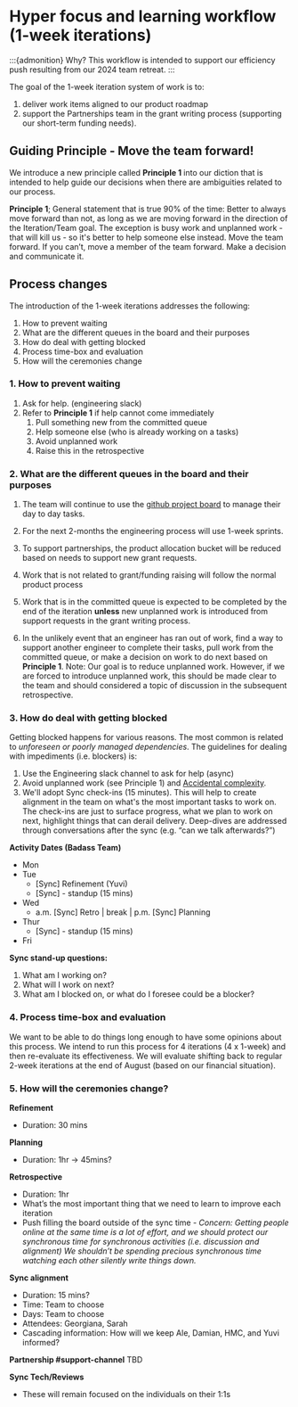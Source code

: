 # Hyper focus and learning workflow (1-week iterations)

:::{admonition} Why?
This workflow is intended to support our efficiency push resulting from our 2024 team retreat.
:::

The goal of the 1-week iteration system of work is to:
1. deliver work items aligned to our product roadmap
1. support the Partnerships team in the grant writing process (supporting our short-term funding needs).

## Guiding Principle - Move the team forward!

We introduce a new principle called **Principle 1** into our diction that is intended to help guide our decisions when there are ambiguities related to our process.

**Principle 1**; General statement that is true 90% of the time: Better to always move forward than not, as long as we are moving forward in the direction of the Iteration/Team goal.
The exception is busy work and unplanned work - that will kill us - so it's better to help someone else instead.  Move the team forward. If you can’t, move a member of the team forward.
Make a decision and communicate it.

## Process changes

The introduction of the 1-week iterations addresses the following:
1. How to prevent waiting
1. What are the different queues in the board and their purposes
1. How do deal with getting blocked
1. Process time-box and evaluation
1. How will the ceremonies change

### 1. How to prevent waiting

1. Ask for help. (engineering slack)
1. Refer to **Principle 1** if help cannot come immediately
    1. Pull something new from the committed queue
    1. Help someone else (who is already working on a tasks)
    1. Avoid unplanned work
    1. Raise this in the retrospective

### 2. What are the different queues in the board and their purposes

1. The team will continue to use the [github project board](https://github.com/orgs/2i2c-org/projects/49/views/1) to manage their day to day tasks.

1. For the next 2-months the engineering process will use 1-week sprints.

1. To support partnerships, the product allocation bucket will be reduced based on needs to support new grant requests.

1. Work that is not related to grant/funding raising will follow the normal product process

1. Work that is in the committed queue is expected to be completed by the end of the iteration **unless** new unplanned work is introduced from support requests in the grant writing process.

1. In the unlikely event that an engineer has ran out of work, find a way to support another engineer to complete their tasks, pull work from the committed queue, or make a decision on work to do next based on **Principle 1**. Note: Our goal is to reduce unplanned work. However, if we are forced to introduce unplanned work, this should be made clear to the team and should considered a topic of discussion in the subsequent retrospective.

### 3. How do deal with getting blocked

Getting blocked happens for various reasons. The most common is related to _unforeseen or poorly managed dependencies_. The guidelines for dealing with impediments (i.e. blockers) is:
1. Use the Engineering slack channel to ask for help (async)
1. Avoid unplanned work (see Principle 1) and [Accidental complexity](https://www.nutshell.com/blog/accidental-complexity-software-design).
1. We'll adopt Sync check-ins (15 minutes). This will help to create alignment in the team on what's the most important tasks to work on. The check-ins are just to surface progress, what we plan to work on next, highlight things that can derail delivery. Deep-dives are addressed through conversations after the sync (e.g. “can we talk afterwards?”)

**Activity Dates (Badass Team)**
* Mon
* Tue
    * [Sync] Refinement (Yuvi)
    * [Sync] - standup (15 mins)
* Wed
    * a.m. [Sync] Retro | break | p.m. [Sync] Planning
* Thur
    * [Sync] - standup (15 mins)
* Fri

**Sync stand-up questions:**
1. What am I working on?
1. What will I work on next?
1. What am I blocked on, or what do I foresee could be a blocker?


### 4. Process time-box and evaluation

We want to be able to do things long enough to have some opinions about this process. We intend to run this process for 4 iterations (4 x 1-week) and then re-evaluate its effectiveness. We will evaluate shifting back to regular 2-week iterations at the end of August (based on our financial situation).

### 5. How will the ceremonies change?

**Refinement**
- Duration: 30 mins

**Planning**
- Duration: 1hr -> 45mins?

**Retrospective**
- Duration: 1hr
- What’s the most important thing that we need to learn to improve each iteration
- Push filling the board outside of the sync time - _Concern: Getting people online at the same time is a lot of effort, and we should protect our synchronous time for synchronous activities (i.e. discussion and alignment) We shouldn’t be spending precious synchronous time watching each other silently write things down._

**Sync alignment**
- Duration: 15 mins?
- Time: Team to choose
- Days: Team to choose
- Attendees: Georgiana, Sarah
- Cascading information: How will we keep Ale, Damian, HMC, and Yuvi informed?

**Partnership #support-channel**
TBD

**Sync Tech/Reviews**
- These will remain focused on the individuals on their 1:1s
